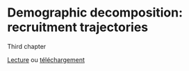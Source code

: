 # Demographic decomposition: recruitment trajectories

Third chapter

[Lecture](https://arianemirabel.github.io/RecruitmentTrajectories/introduction.html) ou
[téléchargement](https://arianemirabel.github.io/RecruitmentTrajectories/RecruitmentTrajectories.pdf)